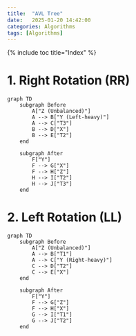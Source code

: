```yaml
---
title:  "AVL Tree"
date:   2025-01-20 14:42:00
categories: Algorithms
tags: [Algorithms]
---
```


{% include toc title="Index" %}

# 1. Right Rotation (RR)

```mermaid!
graph TD
    subgraph Before
        A["Z (Unbalanced)"]
        A --> B["Y (Left-heavy)"]
        A --> C["T3"]
        B --> D["X"]
        B --> E["T2"]
    end

    subgraph After
        F["Y"]
        F --> G["X"]
        F --> H["Z"]
        H --> I["T2"]
        H --> J["T3"]
    end
```

# 2. Left Rotation (LL)
```mermaid!
graph TD
    subgraph Before
        A["Z (Unbalanced)"]
        A --> B["T1"]
        A --> C["Y (Right-heavy)"]
        C --> D["T2"]
        C --> E["X"]
    end

    subgraph After
        F["Y"]
        F --> G["Z"]
        F --> H["X"]
        G --> I["T1"]
        G --> J["T2"]
    end
```
